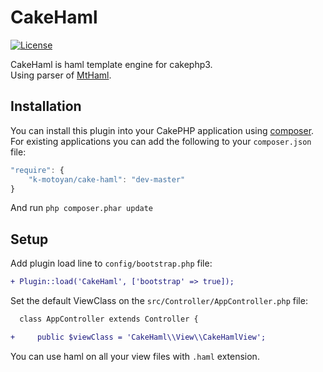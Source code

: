 # CakeHaml

[![License](https://poser.pugx.org/k-motoyan/cake-haml/license.svg)](https://packagist.org/packages/k-motoyan/cake-haml)

CakeHaml is haml template engine for cakephp3.  
Using parser of [MtHaml](https://github.com/arnaud-lb/MtHaml).

## Installation

You can install this plugin into your CakePHP application using
[composer](http://getcomposer.org). For existing applications you can add the
following to your `composer.json` file:

```javascript
"require": {
    "k-motoyan/cake-haml": "dev-master"
}
```

And run `php composer.phar update`

## Setup

Add plugin load line to `config/bootstrap.php` file:

```diff
+ Plugin::load('CakeHaml', ['bootstrap' => true]);
```

Set the default ViewClass on the `src/Controller/AppController.php` file:

```diff
  class AppController extends Controller {

+     public $viewClass = 'CakeHaml\\View\\CakeHamlView';
```

You can use haml on all your view files with `.haml` extension.
